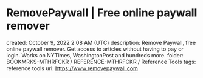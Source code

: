 # RemovePaywall | Free online paywall remover

created: October 9, 2022 2:08 AM (UTC)
description: Remove Paywall, free online paywall remover. Get access to articles without having to pay or login. Works on NYTimes, WashingtonPost and hundreds more.
folder: BOOKMRKS-MTHRFCKR / REFERENCE-MTHRFCKR / Reference Tools
tags: reference tools
url: https://www.removepaywall.com